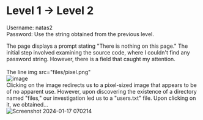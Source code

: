 # Level 1 -> Level 2 <br>
Username: natas2 <br>
Password: Use the string obtained from the previous level. <br>

The page displays a prompt stating "There is nothing on this page." The initial step involved examining the source code, where I couldn't find any password string. However, there is a field that caught my attention.
<br><br>
The line img src="files/pixel.png" <br> ![image](https://github.com/MHKace/Walkthroughs/assets/157091170/849e9e5b-c7a4-4d1c-a41d-8faa46f05993)
<br>
Clicking on the image redirects us to a pixel-sized image that appears to be of no apparent use. However, upon discovering the existence of a directory named "files," our investigation led us to a "users.txt" file. Upon clicking on it, we obtained...
<br>
![Screenshot 2024-01-17 070214](https://github.com/MHKace/Walkthroughs/assets/157091170/f884ce9a-efb7-4bc3-9908-1f9c15339298)



